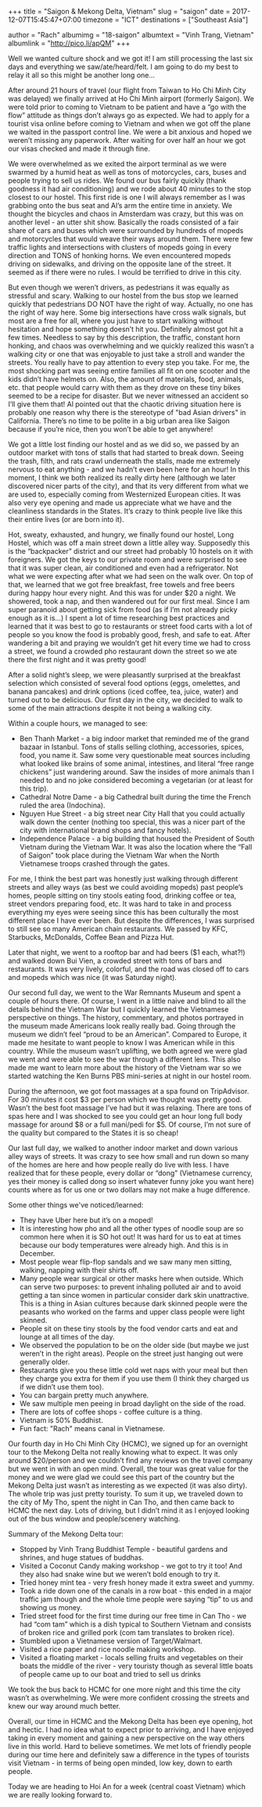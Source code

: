 +++
title = "Saigon & Mekong Delta, Vietnam"
slug = "saigon"
date = 2017-12-07T15:45:47+07:00
timezone = "ICT"
destinations = ["Southeast Asia"]

author = "Rach"
albumimg = "18-saigon"
albumtext = "Vinh Trang, Vietnam"
albumlink = "http://pico.li/apQM"
+++

Well we wanted culture shock and we got it! I am still processing the last six days and everything we saw/ate/heard/felt. I am going to do my best to relay it all so this might be another long one…

After around 21 hours of travel (our flight from Taiwan to Ho Chi Minh City was delayed) we finally arrived at Ho Chi Minh airport (formerly Saigon). We were told prior to coming to Vietnam to be patient and have a “go with the flow” attitude as things don’t always go as expected. We had to apply for a tourist visa online before coming to Vietnam and when we got off the plane we waited in the passport control line. We were a bit anxious and hoped we weren’t missing any paperwork. After waiting for over half an hour we got our visas checked and made it through fine.

We were overwhelmed as we exited the airport terminal as we were swarmed by a humid heat as well as tons of motorcycles, cars, buses and people trying to sell us rides. We found our bus fairly quickly (thank goodness it had air conditioning) and we rode about 40 minutes to the stop closest to our hostel. This first ride is one I will always remember as I was grabbing onto the bus seat and Al’s arm the entire time in anxiety. We thought the bicycles and chaos in Amsterdam was crazy, but this was on another level - an utter shit show. Basically the roads consisted of a fair share of cars and buses which were surrounded by hundreds of mopeds and motorcycles that would weave their ways around them. There were few traffic lights and intersections with clusters of mopeds going in every direction and TONS of honking horns. We even encountered mopeds driving on sidewalks, and driving on the opposite lane of the street. It seemed as if there were no rules. I would be terrified to drive in this city.

But even though we weren’t drivers, as pedestrians it was equally as stressful and scary. Walking to our hostel from the bus stop we learned quickly that pedestrians DO NOT have the right of way. Actually, no one has the right of way here. Some big intersections have cross walk signals, but most are a free for all, where you just have to start walking without hesitation and hope something doesn’t hit you. Definitely almost got hit a few times. Needless to say by this description, the traffic, constant horn honking, and chaos was overwhelming and we quickly realized this wasn’t a walking city or one that was enjoyable to just take a stroll and wander the streets. You really have to pay attention to every step you take. For me, the most shocking part was seeing entire families all fit on one scooter and the kids didn’t have helmets on. Also, the amount of materials, food, animals, etc. that people would carry with them as they drove on these tiny bikes seemed to be a recipe for disaster. But we never witnessed an accident so I’ll give them that! Al pointed out that the chaotic driving situation here is probably one reason why there is the stereotype of "bad Asian drivers" in California. There’s no time to be polite in a big urban area like Saigon because if you’re nice, then you won’t be able to get anywhere!

We got a little lost finding our hostel and as we did so, we passed by an outdoor market with tons of stalls that had started to break down. Seeing the trash, filth, and rats crawl underneath the stalls, made me extremely nervous to eat anything - and we hadn’t even been here for an hour! In this moment, I think we both realized its really dirty here (although we later discovered nicer parts of the city), and that its very different from what we are used to, especially coming from Westernized European cities. It was also very eye opening and made us appreciate what we have and the cleanliness standards in the States. It’s crazy to think people live like this their entire lives (or are born into it).

Hot, sweaty, exhausted, and hungry, we finally found our hostel, Long Hostel, which was off a main street down a little alley way. Supposedly this is the “backpacker” district and our street had probably 10 hostels on it with foreigners. We got the keys to our private room and were surprised to see that it was super clean, air conditioned and even had a refrigerator. Not what we were expecting after what we had seen on the walk over. On top of that, we learned that we got free breakfast, free towels and free beers during happy hour every night. And this was for under $20 a night. We showered, took a nap, and then wandered out for our first meal. Since I am super paranoid about getting sick from food (as if I’m not already picky enough as it is…) I spent a lot of time researching best practices and learned that it was best to go to restaurants or street food carts with a lot of people so you know the food is probably good, fresh, and safe to eat. After wandering a bit and praying we wouldn’t get hit every time we had to cross a street, we found a crowded pho restaurant down the street so we ate there the first night and it was pretty good!

After a solid night’s sleep, we were pleasantly surprised at the breakfast selection which consisted of several food options (eggs, omelettes, and banana pancakes) and drink options (iced coffee, tea, juice, water) and turned out to be delicious. Our first day in the city, we decided to walk to some of the main attractions despite it not being a walking city.

Within a couple hours, we managed to see:

  * Ben Thanh Market - a big indoor market that reminded me of the grand bazaar in Istanbul. Tons of stalls selling clothing, accessories, spices, food, you name it. Saw some very questionable meat sources including what looked like brains of some animal, intestines, and literal “free range chickens” just wandering around. Saw the insides of more animals than I needed to and no joke considered becoming a vegetarian (or at least for this trip).
  * Cathedral Notre Dame - a big Cathedral built during the time the French ruled the area (Indochina).
  * Nguyen Hue Street - a big street near City Hall that you could actually walk down the center (nothing too special, this was a nicer part of the city with international brand shops and fancy hotels).
  * Independence Palace - a big building that housed the President of South Vietnam during the Vietnam War. It was also the location where the “Fall of Saigon” took place during the Vietnam War when the North Vietnamese troops crashed through the gates.

For me, I think the best part was honestly just walking through different streets and alley ways (as best we could avoiding mopeds) past people’s homes, people sitting on tiny stools eating food, drinking coffee or tea, street vendors preparing food, etc. It was hard to take in and process everything my eyes were seeing since this has been culturally the most different place I have ever been. But despite the differences, I was surprised to still see so many American chain restaurants. We passed by KFC, Starbucks, McDonalds, Coffee Bean and Pizza Hut.

Later that night, we went to a rooftop bar and had beers ($1 each, what?!) and walked down Bui Vien, a crowded street with tons of bars and restaurants. It was very lively, colorful, and the road was closed off to cars and mopeds which was nice (it was Saturday night).

Our second full day, we went to the War Remnants Museum and spent a couple of hours there. Of course, I went in a little naive and blind to all the details behind the Vietnam War but I quickly learned the Vietnamese perspective on things. The history, commentary, and photos portrayed in the museum made Americans look really really bad. Going through the museum we didn’t feel “proud to be an American”. Compared to Europe, it made me hesitate to want people to know I was American while in this country. While the museum wasn’t uplifting, we both agreed we were glad we went and were able to see the war through a different lens. This also made me want to learn more about the history of the Vietnam war so we started watching the Ken Burns PBS mini-series at night in our hostel room.

During the afternoon, we got foot massages at a spa found on TripAdvisor. For 30 minutes it cost $3 per person which we thought was pretty good. Wasn’t the best foot massage I’ve had but it was relaxing. There are tons of spas here and I was shocked to see you could get an hour long full body massage for around $8 or a full mani/pedi for $5. Of course, I’m not sure of the quality but compared to the States it is so cheap!

Our last full day, we walked to another indoor market and down various alley ways of streets. It was crazy to see how small and run down so many of the homes are here and how people really do live with less. I have realized that for these people, every dollar or “dong” (Vietnamese currency, yes their money is called dong so insert whatever funny joke you want here) counts where as for us one or two dollars may not make a huge difference.

Some other things we've noticed/learned:

  * They have Uber here but it’s on a moped!
  * It is interesting how pho and all the other types of noodle soup are so common here when it is SO hot out! It was hard for us to eat at times because our body temperatures were already high. And this is in December.
  * Most people wear flip-flop sandals and we saw many men sitting, walking, napping with their shirts off.
  * Many people wear surgical or other masks here when outside. Which can serve two purposes: to prevent inhaling polluted air and to avoid getting a tan since women in particular consider dark skin unattractive. This is a thing in Asian cultures because dark skinned people were the peasants who worked on the farms and upper class people were light skinned.
  * People sit on these tiny stools by the food vendor carts and eat and lounge at all times of the day.
  * We observed the population to be on the older side (but maybe we just weren’t in the right areas). People on the street just hanging out were generally older.
  * Restaurants give you these little cold wet naps with your meal but then they charge you extra for them if you use them (I think they charged us if we didn’t use them too).
  * You can bargain pretty much anywhere.
  * We saw multiple men peeing in broad daylight on the side of the road.
  * There are lots of coffee shops - coffee culture is a thing.
  * Vietnam is 50% Buddhist.
  * Fun fact: "Rach" means canal in Vietnamese.

Our fourth day in Ho Chi Minh City (HCMC), we signed up for an overnight tour to the Mekong Delta not really knowing what to expect. It was only around $20/person and we couldn’t find any reviews on the travel company but we went in with an open mind. Overall, the tour was great value for the money and we were glad we could see this part of the country but the Mekong Delta just wasn’t as interesting as we expected (it was also dirty). The whole trip was just pretty touristy. To sum it up, we traveled down to the city of My Tho, spent the night in Can Tho, and then came back to HCMC the next day. Lots of driving, but I didn’t mind it as I enjoyed looking out of the bus window and people/scenery watching.

Summary of the Mekong Delta tour:

  * Stopped by Vinh Trang Buddhist Temple - beautiful gardens and shrines, and huge statues of buddhas.
  * Visited a Coconut Candy making workshop - we got to try it too! And they also had snake wine but we weren’t bold enough to try it.
  * Tried honey mint tea - very fresh honey made it extra sweet and yummy.
  * Took a ride down one of the canals in a row boat - this ended in a major traffic jam though and the whole time people were saying “tip” to us and showing us money.
  * Tried street food for the first time during our free time in Can Tho - we had “com tam” which is a dish typical to Southern Vietnam and consists of broken rice and grilled pork (com tam translates to broken rice).
  * Stumbled upon a Vietnamese version of Target/Walmart.
  * Visited a rice paper and rice noodle making workshop.
  * Visited a floating market - locals selling fruits and vegetables on their boats the middle of the river - very touristy though as several little boats of people came up to our boat and tried to sell us drinks

We took the bus back to HCMC for one more night and this time the city wasn’t as overwhelming. We were more confident crossing the streets and knew our way around much better.

Overall, our time in HCMC and the Mekong Delta has been eye opening, hot and hectic. I had no idea what to expect prior to arriving, and I have enjoyed taking in every moment and gaining a new perspective on the way others live in this world. Hard to believe sometimes. We met lots of friendly people during our time here and definitely saw a difference in the types of tourists visit Vietnam - in terms of being open minded, low key, down to earth people.

Today we are heading to Hoi An for a week (central coast Vietnam) which we are really looking forward to.
